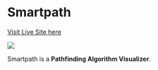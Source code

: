 # Smartpath
<a href="https://ehecker.github.io/smartpath/">Visit Live Site here</a>

<img src="https://i.imgur.com/nfdUohJ.png">

Smartpath is a <strong>Pathfinding Algorithm Visualizer</strong>.
